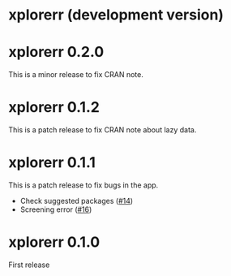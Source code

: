 # xplorerr (development version)

# xplorerr 0.2.0

This is a minor release to fix CRAN note.

# xplorerr 0.1.2

This is a patch release to fix CRAN note about lazy data.

# xplorerr 0.1.1

This is a patch release to fix bugs in the app.

- Check suggested packages ([#14](https://github.com/rsquaredacademy/xplorerr/issues/14))
- Screening error ([#16](https://github.com/rsquaredacademy/xplorerr/issues/16))

# xplorerr 0.1.0

First release



